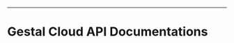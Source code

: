 <p align="center">
  <img src="https://s3.ca-central-1.amazonaws.com/gestal/logo/cloud-alt.svg" alt=""/>
</p>

<hr>

# Gestal Cloud API Documentations
